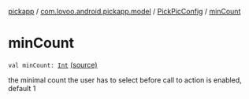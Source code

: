 [pickapp](../../index.md) / [com.lovoo.android.pickapp.model](../index.md) / [PickPicConfig](index.md) / [minCount](./min-count.md)

# minCount

`val minCount: `[`Int`](https://kotlinlang.org/api/latest/jvm/stdlib/kotlin/-int/index.html) [(source)](https://github.com/lovoo/android-pickpic/blob/master/pickapp/src/main/kotlin/com/lovoo/android/pickapp/model/PickPicConfig.kt#L25)

the minimal count the user has to select before call to action is enabled, default 1

